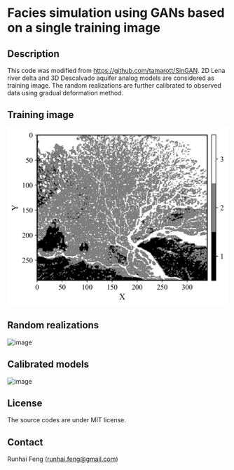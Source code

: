 # Facies simulation using GANs based on a single training image

## Description

This code was modified from https://github.com/tamarott/SinGAN.
2D Lena river delta and 3D Descalvado aquifer analog models are considered as training image.
The random realizations are further calibrated to observed data using gradual deformation method.

## Training image
![image](https://github.com/RhFeng/SGANs/blob/main/Fig/len_TI.jpg)
## Random realizations
![image](https://github.com/RhFeng/SGANs/blob/main/Fig/random_GMD_10.gif)
## Calibrated models
![image](https://github.com/RhFeng/SGANs/blob/main/Fig/cali_GMD_10.gif)

## License

The source codes are under MIT license.

## Contact

Runhai Feng (runhai.feng@gmail.com) 
